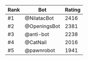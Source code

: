 Rank|Bot|Rating
---|---|---
#1|@NilatacBot|2416
#2|@OpeningsBot|2381
#3|@anti-bot|2238
#4|@CatNail|2016
#5|@pawnrobot|1941
